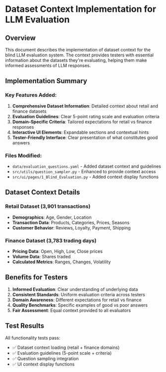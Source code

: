 # Dataset Context Implementation for LLM Evaluation

## Overview

This document describes the implementation of dataset context for the blind LLM evaluation system. The context provides testers with essential information about the datasets they're evaluating, helping them make informed assessments of LLM responses.

## Implementation Summary

### Key Features Added:
1. **Comprehensive Dataset Information**: Detailed context about retail and finance datasets
2. **Evaluation Guidelines**: Clear 5-point rating scale and evaluation criteria
3. **Domain-Specific Criteria**: Tailored expectations for retail vs finance responses
4. **Interactive UI Elements**: Expandable sections and contextual hints
5. **Tester-Friendly Interface**: Clear presentation of what constitutes good answers

### Files Modified:
- `data/evaluation_questions.yaml` - Added dataset context and guidelines
- `src/utils/question_sampler.py` - Enhanced to provide context access
- `src/ui/pages/1_Blind_Evaluation.py` - Added context display functions

## Dataset Context Details

### Retail Dataset (3,901 transactions)
- **Demographics**: Age, Gender, Location
- **Transaction Data**: Products, Categories, Prices, Seasons  
- **Customer Behavior**: Reviews, Loyalty, Payment, Shipping

### Finance Dataset (3,783 trading days)
- **Pricing Data**: Open, High, Low, Close prices
- **Volume Data**: Shares traded
- **Calculated Metrics**: Ranges, Changes, Volatility

## Benefits for Testers

1. **Informed Evaluation**: Clear understanding of underlying data
2. **Consistent Standards**: Uniform evaluation criteria across testers
3. **Domain Awareness**: Different expectations for retail vs finance
4. **Quality Benchmarks**: Specific examples of good vs poor answers
5. **Fair Assessment**: Equal context provided to all evaluators

## Test Results

All functionality tests pass:
- ✅ Dataset context loading (retail + finance domains)
- ✅ Evaluation guidelines (5-point scale + criteria)
- ✅ Question sampling integration
- ✅ UI context display functions 